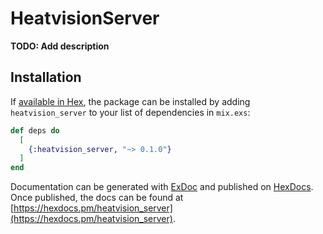 # HeatvisionServer

**TODO: Add description**

## Installation

If [available in Hex](https://hex.pm/docs/publish), the package can be installed
by adding `heatvision_server` to your list of dependencies in `mix.exs`:

```elixir
def deps do
  [
    {:heatvision_server, "~> 0.1.0"}
  ]
end
```

Documentation can be generated with [ExDoc](https://github.com/elixir-lang/ex_doc)
and published on [HexDocs](https://hexdocs.pm). Once published, the docs can
be found at [https://hexdocs.pm/heatvision_server](https://hexdocs.pm/heatvision_server).


